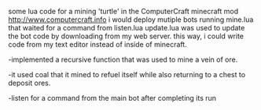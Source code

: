 some lua code for a mining 'turtle' in the ComputerCraft minecraft mod http://www.computercraft.info
i would deploy mutiple bots running mine.lua that waited for a command from listen.lua
update.lua was used to update the bot code by downloading from my web server. this way, i could write code from my text editor instead of inside of minecraft.

-implemented a recursive function that was used to mine a vein of ore. 

-it used coal that it mined to refuel itself while also returning to a chest to deposit ores.

-listen for a command from the main bot after completing its run
